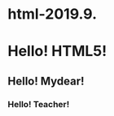 # html-2019.9.
<!doctype html>
<html>
  <head>
    <meta charset="utf-8">
	<title>我的第一個網頁</title>
  </head>	
  <body>
    <h1> Hello! HTML5! </h1>
    <h2>Hello! Mydear!</h2>
    <h3>Hello! Teacher!</h3>
  </body>
</html>
